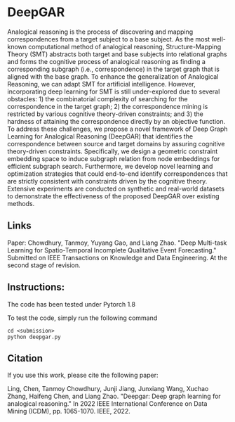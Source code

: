# DeepGAR
Analogical reasoning is the process of discovering and mapping correspondences from a target subject to a base subject. As the most well-known computational method of analogical reasoning, Structure-Mapping Theory (SMT) abstracts both target and base subjects into relational graphs and forms the cognitive process of analogical reasoning as finding a corresponding subgraph (i.e., correspondence) in the target graph that is aligned with the base graph. To enhance the generalization of Analogical Reasoning, we can adapt SMT for artificial intelligence. However, incorporating deep learning for SMT is still under-explored due to several obstacles: 1) the combinatorial complexity of searching for the correspondence in the target graph; 2) the correspondence mining is restricted by various cognitive theory-driven constraints; and 3) the hardness of attaining the correspondence directly by an objective function. To address these challenges, we propose a novel framework of Deep Graph Learning for Analogical Reasoning (DeepGAR) that identifies the correspondence between source and target domains by assuring cognitive theory-driven constraints. Specifically, we design a geometric constraint embedding space to induce subgraph relation from node embeddings for efficient subgraph search. Furthermore, we develop novel learning and optimization strategies that could end-to-end identify correspondences that are strictly consistent with constraints driven by the cognitive theory. Extensive experiments are conducted on synthetic and real-world datasets to demonstrate the effectiveness of the proposed DeepGAR over existing methods.

## Links
Paper: Chowdhury, Tanmoy, Yuyang Gao, and Liang Zhao. "Deep Multi-task Learning for Spatio-Temporal Incomplete Qualitative Event Forecasting." Submitted on IEEE Transactions on Knowledge and Data Engineering. At the second stage of revision.

## Instructions:
The code has been tested under Pytorch 1.8

To test the code, simply run the following command  
```
cd <submission>
python deepgar.py
```

## Citation
If you use this work, please cite the following paper:

Ling, Chen, Tanmoy Chowdhury, Junji Jiang, Junxiang Wang, Xuchao Zhang, Haifeng Chen, and Liang Zhao. "Deepgar: Deep graph learning for analogical reasoning." In 2022 IEEE International Conference on Data Mining (ICDM), pp. 1065-1070. IEEE, 2022.
